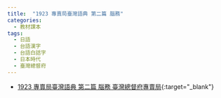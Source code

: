 ```yaml
---
title:  "1923 專賣局臺灣語典 第二篇 腦務"
categories: 
  - 教材課本
tags:
  - 日語
  - 台語漢字
  - 台語白話字
  - 日本時代
  - 臺灣總督府
---
```


- [1923 專賣局臺灣語典 第二篇 腦務 臺灣總督府專賣局](https://kiek.taigi.info/1923ChoanbekiokTaioangiTianLobu/){:target="_blank"}
